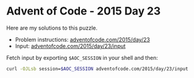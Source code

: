 # Advent of Code - 2015 Day 23
Here are my solutions to this puzzle.

* Problem instructions: [adventofcode.com/2015/day/23](https://adventofcode.com/2015/day/23)
* Input: [adventofcode.com/2015/day/23/input](https://adventofcode.com/2015/day/23/input)

Fetch input by exporting `$AOC_SESSION` in your shell and then:
```bash
curl -OJLsb session=$AOC_SESSION adventofcode.com/2015/day/23/input
```
